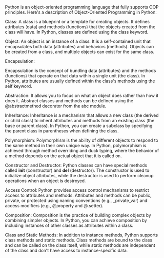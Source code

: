 Python is an object-oriented programming language that fully supports OOP principles. Here's a description of Object-Oriented Programming in Python:

Class: 
A class is a blueprint or a template for creating objects. It defines attributes (data) and methods (functions) that the objects created from the class will have. In Python, classes are defined using the class keyword.

Object:
An object is an instance of a class. It is a self-contained unit that encapsulates both data (attributes) and behaviors (methods). Objects can be created from a class, and multiple objects can exist for the same class.

Encapsulation:

Encapsulation is the concept of bundling data (attributes) and the methods (functions) that operate on that data within a single unit (the class). In Python, attributes are usually defined within the class's methods
using the self keyword.

Abstraction:
It allows you to focus on what an object does rather than how it does it. Abstract classes and methods can be defined using the @abstractmethod decorator from the abc module.

Inheritance:
Inheritance is a mechanism that allows a new class (the derived or child class) to inherit attributes and methods from an existing class (the base or parent class). In Python, you can create a subclass by specifying the parent class in parentheses when defining the class.

Polymorphism:
Polymorphism is the ability of different objects to respond to the same method in their own unique way. In Python, polymorphism is achieved through method overriding and duck typing, where the behavior of a method depends on the actual object that it is called on.

Constructor and Destructor:
Python classes can have special methods called __init__ (constructor) and __del__ (destructor). The constructor is used to initialize object attributes, while the destructor is used to perform cleanup operations when an object is destroyed.

Access Control:
Python provides access control mechanisms to restrict access to attributes and methods. Attributes and methods can be public, private, or protected using naming conventions (e.g., _private_var) and access modifiers (e.g., @property and @<attribute>.setter).

Composition:
Composition is the practice of building complex objects by combining simpler objects. In Python, you can achieve composition by including instances of other classes as attributes within a class.

Class and Static Methods:
In addition to instance methods, Python supports class methods and static methods. Class methods are bound to the class and can be called on the class itself, while static methods are independent of the class and don't have access to instance-specific data.

